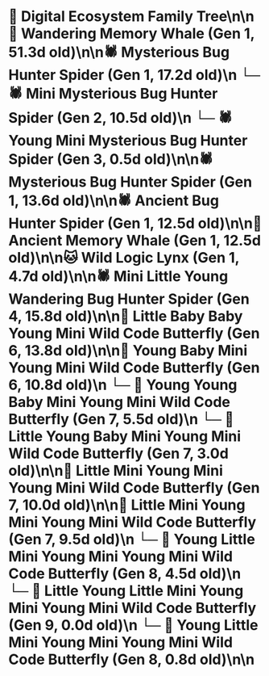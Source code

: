 # 🌳 Digital Ecosystem Family Tree\n\n🐋 Wandering Memory Whale (Gen 1, 51.3d old)\n\n🕷️ Mysterious Bug Hunter Spider (Gen 1, 17.2d old)\n  └─ 🕷️ Mini Mysterious Bug Hunter Spider (Gen 2, 10.5d old)\n    └─ 🕷️ Young Mini Mysterious Bug Hunter Spider (Gen 3, 0.5d old)\n\n🕷️ Mysterious Bug Hunter Spider (Gen 1, 13.6d old)\n\n🕷️ Ancient Bug Hunter Spider (Gen 1, 12.5d old)\n\n🐋 Ancient Memory Whale (Gen 1, 12.5d old)\n\n🐱 Wild Logic Lynx (Gen 1, 4.7d old)\n\n🕷️ Mini Little Young Wandering Bug Hunter Spider (Gen 4, 15.8d old)\n\n🦋 Little Baby Baby Young Mini Wild Code Butterfly (Gen 6, 13.8d old)\n\n🦋 Young Baby Mini Young Mini Wild Code Butterfly (Gen 6, 10.8d old)\n  └─ 🦋 Young Young Baby Mini Young Mini Wild Code Butterfly (Gen 7, 5.5d old)\n  └─ 🦋 Little Young Baby Mini Young Mini Wild Code Butterfly (Gen 7, 3.0d old)\n\n🦋 Little Mini Young Mini Young Mini Wild Code Butterfly (Gen 7, 10.0d old)\n\n🦋 Little Mini Young Mini Young Mini Wild Code Butterfly (Gen 7, 9.5d old)\n  └─ 🦋 Young Little Mini Young Mini Young Mini Wild Code Butterfly (Gen 8, 4.5d old)\n    └─ 🦋 Little Young Little Mini Young Mini Young Mini Wild Code Butterfly (Gen 9, 0.0d old)\n  └─ 🦋 Young Little Mini Young Mini Young Mini Wild Code Butterfly (Gen 8, 0.8d old)\n\n